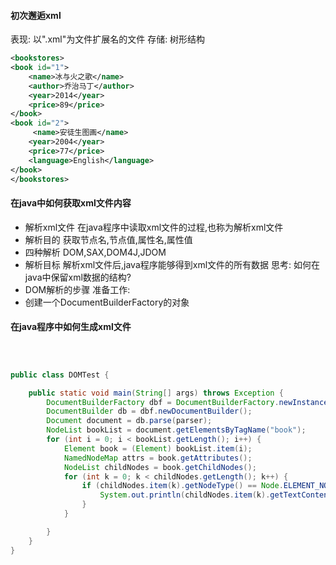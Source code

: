 #### 初次邂逅xml
表现: 以".xml"为文件扩展名的文件
存储: 树形结构
```xml
<bookstores>
<book id="1">
    <name>冰与火之歌</name>
    <author>乔治马丁</author>
    <year>2014</year>
    <price>89</price>
</book>
<book id="2">
     <name>安徒生图画</name>
    <year>2004</year>
    <price>77</price>
    <language>English</language>
</book>
</bookstores>
```
#### 在java中如何获取xml文件内容
- 解析xml文件
在java程序中读取xml文件的过程,也称为解析xml文件
- 解析目的
获取节点名,节点值,属性名,属性值
- 四种解析
DOM,SAX,DOM4J,JDOM
- 解析目标
解析xml文件后,java程序能够得到xml文件的所有数据
思考:
如何在java中保留xml数据的结构?
- DOM解析的步骤
准备工作:
- 创建一个DocumentBuilderFactory的对象

#### 在java程序中如何生成xml文件
```java



public class DOMTest {

    public static void main(String[] args) throws Exception {
        DocumentBuilderFactory dbf = DocumentBuilderFactory.newInstance();
        DocumentBuilder db = dbf.newDocumentBuilder();
        Document document = db.parse(parser);
        NodeList bookList = document.getElementsByTagName("book");
        for (int i = 0; i < bookList.getLength(); i++) {
            Element book = (Element) bookList.item(i);
            NamedNodeMap attrs = book.getAttributes();
            NodeList childNodes = book.getChildNodes();
            for (int k = 0; k < childNodes.getLength(); k++) {
                if (childNodes.item(k).getNodeType() == Node.ELEMENT_NODE){
                    System.out.println(childNodes.item(k).getTextContent());
                }
            }

        }
    }
}


```